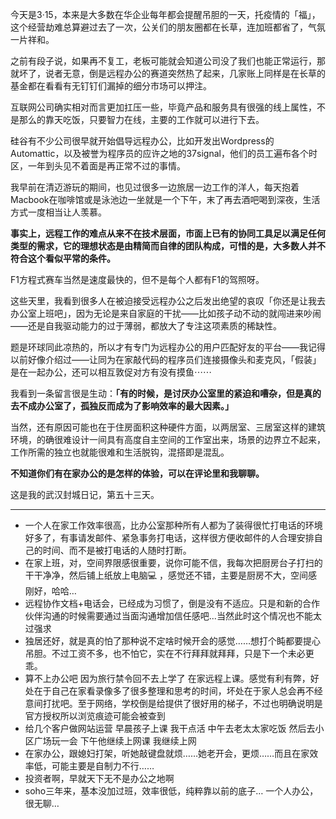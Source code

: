 今天是3·15，本来是大多数在华企业每年都会提醒吊胆的一天，托疫情的「福」，这个经营劫难总算避过去了一次，公关们的朋友圈都在长草，连加班都省了，气氛一片祥和。

之前有段子说，如果再不复工，老板可能就会知道公司没了我们也能正常运行，那就坏了，说者无意，倒是远程办公的赛道突然热了起来，几家账上同样是在长草的基金都在看看有无钉钉们漏掉的细分市场可以押注。

互联网公司确实相对而言更加扛压一些，毕竟产品和服务具有很强的线上属性，不是那么的靠天吃饭，只要智力在线，主要的工作就可以进行下去。

硅谷有不少公司很早就开始倡导远程办公，比如开发出Wordpress的Automattic，以及被誉为程序员的应许之地的37signal，他们的员工遍布各个时区，一年到头见不着面是再正常不过的事情。

我早前在清迈游玩的期间，也见过很多一边旅居一边工作的洋人，每天抱着Macbook在咖啡馆或是泳池边一坐就是一个下午，末了再去酒吧喝到深夜，生活方式一度相当让人羡慕。

**事实上，远程工作的难点从来不在技术层面，市面上已有的协同工具足以满足任何类型的需求，它的理想状态是由精简而自律的团队构成，可惜的是，大多数人并不符合这个看似平常的条件。**

F1方程式赛车当然是速度最快的，但不是每个人都有F1的驾照呀。

这些天里，我看到很多人在被迫接受远程办公之后发出绝望的哀叹「你还是让我去办公室上班吧」，因为无论是来自家庭的干扰——比如孩子动不动的就闯进来吵闹——还是自我驱动能力的过于薄弱，都放大了专注这项素质的稀缺性。

题是环球同此凉热的，所以才有专门为远程办公的用户匹配好友的平台——我记得以前好像介绍过——让同为在家敲代码的程序员们连接摄像头和麦克风，「假装」是在一起办公，还可以相互敦促对方有没有摸鱼⋯⋯

我看到一条留言很是生动：**「有的时候，是讨厌办公室里的紧迫和嘈杂，但是真的去不成办公室了，孤独反而成为了影响效率的最大因素。」**

当然，还有原因可能也在于住房面积这种硬件方面，以两居室、三居室这样的建筑环境，的确很难设计一间具有高度自主空间的工作室出来，场景的边界立不起来，工作所需的独立也就能很难和生活脱钩，混搭即是混乱。

**不知道你们有在家办公的是怎样的体验，可以在评论里和我聊聊。**

这是我的武汉封城日记，第五十三天。

-----

* 一个人在家工作效率很高，比办公室那种所有人都为了装得很忙打电话的环境好多了，有事请发邮件、紧急事务打电话，这样很方便收邮件的人合理安排自己的时间、而不是被打电话的人随时打断。
* 在家上班，对，空间界限感很重要，说你可能不信，我每次把厨房台子打扫的干干净净，然后铺上纸放上电脑💻 ，感觉还不错，主要是厨房不大，空间感刚好，哈哈…
* 远程协作文档+电话会，已经成为习惯了，倒是没有不适应。只是和新的合作伙伴沟通的时候需要通过当面沟通增加信任感吧...当然此时这个情况也不能太过强求
* 独居还好，就是真的怕了那种说不定啥时候开会的感觉……想打个盹都要提心吊胆。不过工资不多，也不怕它，实在不行拜拜就拜拜，只是下一个未必更乖。
* 算不上办公吧 因为旅行禁令回不去上学了 在家远程上课。感觉有利有弊，好处在于自己在家看录像多了很多整理和思考的时间，坏处在于家人总会再不经意间打扰吧。至于网络，学校倒是给提供了很好用的梯子，不过也明确说明是官方授权所以浏览痕迹可能会被查到
* 给几个客户做网站运营 早晨孩子上课 我干点活 中午去老太太家吃饭 然后去小区广场玩一会 下午他继续上网课 我继续上网
* 在家办公，跟媳妇打架，听她敲键盘就烦……她老开会，更烦……而且在家效率低，可能主要是自制力不行……
* 投资者啊，早就天下无不是办公之地啊
* soho三年来，基本没加过班，效率很低，纯粹靠以前的底子… 一个人办公，很无聊…